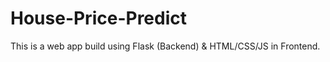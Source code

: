 # House-Price-Predict
This is a web app build using Flask (Backend) &amp; HTML/CSS/JS in Frontend. 

